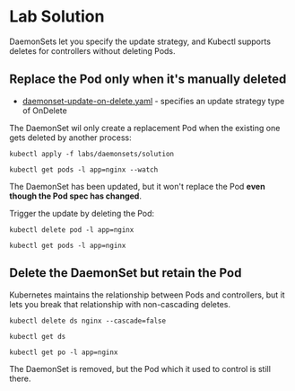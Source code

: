 # Lab Solution

DaemonSets let you specify the update strategy, and Kubectl supports deletes for controllers without deleting Pods.

## Replace the Pod only when it's manually deleted

- [daemonset-update-on-delete.yaml](solution/daemonset-update-on-delete.yaml) - specifies an update strategy type of OnDelete

The DaemonSet wil only create a replacement Pod when the existing one gets deleted by another process:

```
kubectl apply -f labs/daemonsets/solution

kubectl get pods -l app=nginx --watch
```

The DaemonSet has been updated, but it won't replace the Pod **even though the Pod spec has changed**.

Trigger the update by deleting the Pod:

```
kubectl delete pod -l app=nginx

kubectl get pods -l app=nginx
```

## Delete the DaemonSet but retain the Pod

Kubernetes maintains the relationship between Pods and controllers, but it lets you break that relationship with non-cascading deletes. 

```
kubectl delete ds nginx --cascade=false

kubectl get ds

kubectl get po -l app=nginx
```

The DaemonSet is removed, but the Pod which it used to control is still there.